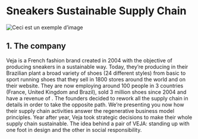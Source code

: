 # Sneakers Sustainable Supply Chain 

![Ceci est un exemple d’image](https://example.com/bild.jpg)

## 1. The company

Veja is a French fashion brand created in 2004 with the objective of producing sneakers in a sustainable way. Today, they’re producing in their Brazilian plant a broad variety of shoes (24 different styles) from basic to sport running shoes that they sell in 1800 stores around the world and on their website. They are now employing around 100 people in 3 countries (France, United Kingdom and Brazil), sold 3 million shoes since 2004 and have a revenue of . The founders decided to rework all the supply chain in details in order to take the opposite path. We’re presenting you now how their supply chain activities answer the regenerative business model principles. 
Year after year, Veja took strategic decisions to make their whole supply chain sustainable.
The idea behind a pair of VEJA: standing up with one foot in design and the other in social responsibility.
